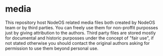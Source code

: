# media

This repository host NodeOS related media files both created by NodeOS team or by third parties. You can freely use them for non-proffit purposses just by giving attribution to the authors. Third party files are stored mostly for documental and historic purposses under the concept of "fair use", if not stated otherwise you should contact the original authors asking for permission to use them beyond personal use.
